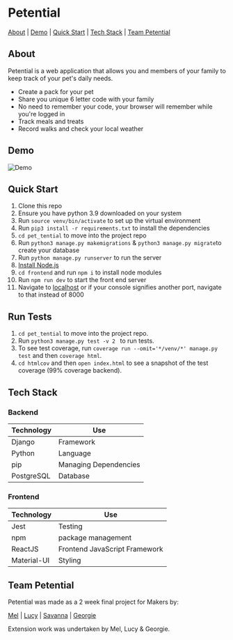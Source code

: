 # Petential

[About](#About) | [Demo](#Demo) | [Quick Start](#Quick-Start) | [Tech Stack](#Tech-Stack) | [Team Petential](#Team-Petential)

## About
Petential is a web application that allows you and members of your family to keep track of your pet's daily needs.

 * Create a pack for your pet
 * Share you unique 6 letter code with your family
 * No need to remember your code, your browser will remember while you're logged in
 * Track meals and treats
 * Record walks and check your local weather

## Demo

![Demo](https://user-images.githubusercontent.com/71782749/106255063-68f84800-6211-11eb-9d98-e91c24084ec3.gif)

## Quick Start

1.  Clone this repo
2.  Ensure you have python 3.9 downloaded on your system
3.  Run `source venv/bin/activate` to set up the virtual environment
4.  Run  `pip3 install -r requirements.txt`  to install the dependencies
5.  `cd pet_tential`  to move into the project repo
6.  Run  `python3 manage.py makemigrations`  & `python3 manage.py migrate`to create your database
7.  Run  `python manage.py runserver`  to run the server
8.  [Install Node.js](https://nodejs.org/en/)
9. `cd frontend` and run `npm i` to install node modules
10. Run `npm run dev` to start the front end server 
11. Navigate to  [localhost](http://localhost:8000/)  or if your console signifies another port, navigate to that instead of 8000

## Run Tests 

1. `cd pet_tential`  to move into the project repo.
2. Run  `python3 manage.py test -v 2 `  to run tests.
3. To see test coverage, run `coverage run --omit='*/venv/*' manage.py test` and then `coverage html`.
4. `cd htmlcov` and then `open index.html` to see a snapshot of the test coverage (99% coverage backend). 

## Tech Stack

### Backend

| Technology    | Use                              |
| ------------- | -------------------------------- |
| Django         | Framework                       |
| Python    | Language
| pip  			| Managing Dependencies 
| PostgreSQL    | Database                                             

### Frontend

| Technology    | Use                           |
| ------------- | ----------------------------- |
| Jest       | Testing                       |
| npm          | package management            |
| ReactJS       | Frontend JavaScript Framework |
| Material-UI         | Styling                  |

## Team Petential

Petential was made as a 2 week final project for Makers by:

[Mel](https://github.com/TamMelPer) | [Lucy](https://github.com/stringiest) | [Savanna](https://github.com/savannaelbey) | [Georgie](https://github.com/horthbynorthwest)

Extension work was undertaken by Mel, Lucy & Georgie.